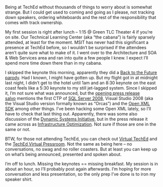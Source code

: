 Being at TechEd without thousands of things to worry about is somewhat
strange. But I could get used to coming and going as I please, not
tracking down speakers, ordering whiteboards and the rest of the
responsibility that comes with track ownership.

My first session is right after lunch – 1:15 @ Green TLC Theater 4 if
you’re on site. Our Technical Learning Center (aka “the cabana”) is
fairly sparsely attended, at least for the moment. MSIT has never had
this significant a presence at TechEd before, so I wouldn’t be surprised
if the attendees aren’t quite sure what to make of it. I went over to
the Architecture and SOA & Web Services area and ran into quite a few
people I knew. I expect I’ll spend more time down there than in my
cabana.

I skipped the keynote this morning, apparently they did a [Back to the
Future
parody](http://clickanywhere.blogspot.com/2007/06/keynote-address.html).
Had I known, I might have gotten up. But my flight got in at midnight
last night, I didn’t get to the hotel until 1am and an 8:30 keynote on
the east coast feels like a 5:30 keynote to my still jet-lagged system.
Since I skipped it, I’m not sure what was announced, but the [opening
press release
salvo](http://www.microsoft.com/presspass/press/2007/jun07/06-04TechED07PR.mspx) mentions
the first CTP of [SQL Server
2008](http://www.microsoft.com/sql/prodinfo/futureversion/default.mspx),
Visual Studio 2008 (aka the Visual Studio version formally known as
“Orcas”) and the [Open XML
SDK](http://www.microsoft.com/downloads/details.aspx?FamilyId=AD0B72FB-4A1D-4C52-BDB5-7DD7E816D046&displaylang=en)
among other things. I’ve been hacking some Open XML lately, so I’ll have
to check that last thing out. Apparently, there was some also discussion
of the [Dynamic Systems Initiative](http://www.microsoft.com/dsi), but
in the press release it came across as [Infrastructure
Optimization](http://www.microsoft.com/io). Not sure if those are one in
the same or not.

BTW, for those not attending TechEd, you can check out [Virtual
TechEd](http://www.virtualteched.com) and the [TechEd Virtual
Pressroom](http://www.microsoft.com/presspass/events/teched/default.mspx).
Not the same as being here – no conversations, no swag and no roller
coasters. But at least you can keep up on what’s being announced,
presented and spoken about.

I’m off to lunch. Missing the keynotes == missing breakfast. My session
is in about an hour, so I’ll probably post again afterwards. I’m hoping
for more conversation and less presentation, so the only prep I’ve done
is to iron my speaker shirt.
